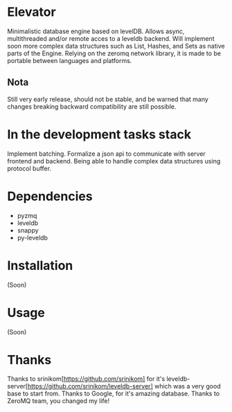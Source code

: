 Elevator
========

Minimalistic database engine based on levelDB.
Allows async, multithreaded and/or remote acces to a leveldb backend.
Will implement soon more complex data structures such as List, Hashes, and Sets
as native parts of the Engine.
Relying on the zeromq network library, it is made to be portable between languages and
platforms.

## Nota
Still very early release, should not be stable, and be warned that
many changes breaking backward compatibility are still possible.


In the development tasks stack
==============================
Implement batching.
Formalize a json api to communicate with server frontend and backend.
Being able to handle complex data structures using protocol buffer.

Dependencies
============
* pyzmq
* leveldb
* snappy
* py-leveldb

Installation
============
(Soon)

Usage
=====
(Soon)


Thanks
======
Thanks to srinikom[https://github.com/srinikom] for it's leveldb-server[https://github.com/srinikom/leveldb-server] which was a very good base to start from.
Thanks to Google, for it's amazing database.
Thanks to ZeroMQ team, you changed my life!
